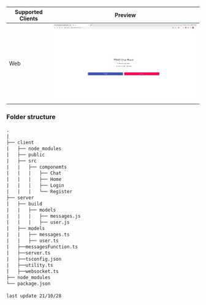 | Supported Clients        | Preview                 |
| ------------------------ | ----------------------- |
| Web                      | <img src="./client/public/demo1.png" alt="Web Preview" width="600"/>  |



### Folder structure

```
.                                
|
├── client                       
|   ├── node_modules            
|   ├── public                   
|   ├── src                     
|   |   ├── componemts            
|   |   |   ├── Chat       
|   |   |   ├── Home        
|   |   |   ├── Login      
|   |   |   └── Register    
├── server
|   ├── build                    
|   |   ├── models     
|   |   |   ├── messages.js        
|   |   |   ├── user.js  
|   ├── models                   
|   |   ├── messages.ts    
|   |   ├── user.ts   
|   ├──messagesFunction.ts
|   ├──server.ts
|   ├──tsconfig.json
|   ├──utility.ts
|   ├──websocket.ts
├── node_modules               
└── package.json   

last update 21/10/28         